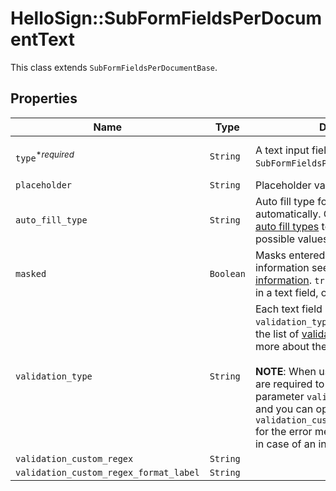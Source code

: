 # HelloSign::SubFormFieldsPerDocumentText

This class extends `SubFormFieldsPerDocumentBase`.

## Properties

| Name | Type | Description | Notes |
| ---- | ---- | ----------- | ----- |
| `type`<sup>*_required_</sup> | ```String``` |  A text input field. Use the `SubFormFieldsPerDocumentText` class.  |  [default to 'text'] |
| `placeholder` | ```String``` |  Placeholder value for text field.  |  |
| `auto_fill_type` | ```String``` |  Auto fill type for populating fields automatically. Check out the list of [auto fill types](https://app.hellosign.com/api/reference#AutoFillTypes) to learn more about the possible values.  |  |
| `masked` | ```Boolean``` |  Masks entered data. For more information see [Masking sensitive information](https://app.hellosign.com/api/reference#:~:text&#x3D;Masking%20sensitive%20information). `true` for masking the data in a text field, otherwise `false`.  |  |
| `validation_type` | ```String``` |  Each text field may contain a `validation_type` parameter. Check out the list of [validation types](https://faq.hellosign.com/hc/en-us/articles/217115577) to learn more about the possible values.<br><br>**NOTE**: When using `custom_regex` you are required to pass a second parameter `validation_custom_regex` and you can optionally provide `validation_custom_regex_format_label` for the error message the user will see in case of an invalid value.  |  |
| `validation_custom_regex` | ```String``` |    |  |
| `validation_custom_regex_format_label` | ```String``` |    |  |

